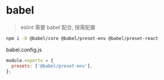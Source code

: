 # babel

> eslint 需要 babel 配合, 按需配置

```bash
npm i -D @babel/core @babel/preset-env @babel/preset-react
```

babel.config.js

```js
module.exports = {
  presets: ['@babel/preset-env'],
};
```
